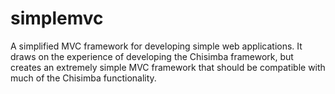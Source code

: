 simplemvc
=========

A simplified MVC framework for developing simple web applications. It draws on the experience of developing the Chisimba framework, but creates an extremely simple MVC framework that should be compatible with much of the Chisimba functionality.
